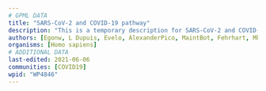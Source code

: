 ```yaml
---
# GPML DATA
title: "SARS-CoV-2 and COVID-19 pathway"
description: "This is a temporary description for SARS-CoV-2 and COVID-19 pathway"
authors: [Egonw, L Dupuis, Evelo, AlexanderPico, MaintBot, Fehrhart, Mkutmon, Eweitz]
organisms: [Homo sapiens]
# ADDITIONAL DATA
last-edited: 2021-06-06
communities: [COVID19]
wpid: "WP4846"
---
```

